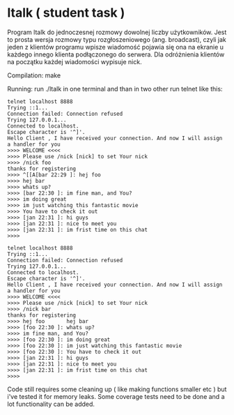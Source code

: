 # ltalk ( student task )
Program ltalk  do jednoczesnej rozmowy dowolnej liczby użytkowników. Jest to prosta wersja rozmowy typu rozgłoszeniowego
(ang. broadcast), czyli jak jeden z klientów programu wpisze wiadomość pojawia się ona na ekranie u
każdego innego klienta podłączonego do serwera. Dla odróżnienia klientów na początku każdej wiadomości wypisuje nick.

Compilation:
make

Running:
run ./ltalk in one terminal and than in two other run telnet like this:

    telnet localhost 8888
    Trying ::1...
    Connection failed: Connection refused
    Trying 127.0.0.1...
    Connected to localhost.
    Escape character is '^]'.
    Hello Client , I have received your connection. And now I will assign a handler for you
    >>>> WELCOME <<<<
    >>>> Please use /nick [nick] to set Your nick
    >>>> /nick foo
    thanks for registering
    >>>> ^[[A[bar 22:29 ]: hej foo
    >>>> hej bar
    >>>> whats up?
    >>>> [bar 22:30 ]: im fine man, and You?
    >>>> im doing great
    >>>> im just watching this fantastic movie
    >>>> You have to check it out
    >>>> [jan 22:31 ]: hi guys
    >>>> [jan 22:31 ]: nice to meet you
    >>>> [jan 22:31 ]: im frist time on this chat
    >>>>

    telnet localhost 8888
    Trying ::1...
    Connection failed: Connection refused
    Trying 127.0.0.1...
    Connected to localhost.
    Escape character is '^]'.
    Hello Client , I have received your connection. And now I will assign a handler for you
    >>>> WELCOME <<<<
    >>>> Please use /nick [nick] to set Your nick
    >>>> /nick bar
    thanks for registering
    >>>> hej foo       hej bar
    >>>> [foo 22:30 ]: whats up?
    >>>> im fine man, and You?
    >>>> [foo 22:30 ]: im doing great
    >>>> [foo 22:30 ]: im just watching this fantastic movie
    >>>> [foo 22:30 ]: You have to check it out
    >>>> [jan 22:31 ]: hi guys
    >>>> [jan 22:31 ]: nice to meet you
    >>>> [jan 22:31 ]: im frist time on this chat
    >>>>


Code still requires some cleaning up ( like making functions smaller etc ) but i've tested
it for memory leaks.
Some coverage tests need to be done and a lot functionality can be added.

